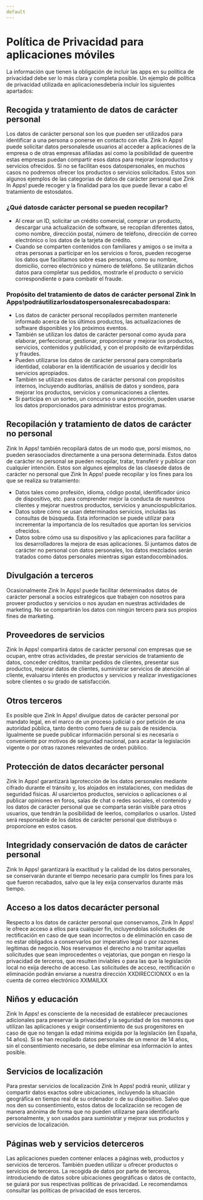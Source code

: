 ```yaml
--- 
default
---
```

# Política de Privacidad para aplicaciones móviles
La información que tienen la obligación de incluir las apps en su política de privacidad debe ser lo más clara y completa posible. Un ejemplo de política de privacidad utilizada en aplicacionesdebería incluir los siguientes apartados:
## Recogida y tratamiento de datos de carácter personal
Los datos de carácter personal son los que pueden ser utilizados para identificar a una persona o ponerse en contacto​ ​con​ ​ella.
Zink In Apps! puede solicitar datos personalesde usuarios al acceder a aplicaciones de la empresa o​ ​de​ ​otras​ ​empresas​ ​afiliadas​ ​así​ ​como​ ​la posibilidad​ ​de​ ​que​ ​entre​ ​estas​ ​empresas​ ​puedan​ ​compartir​ ​esos​ ​datos para​ ​mejorar​ ​los​ ​productos​ ​y​ ​servicios​ ​ofrecidos.​ ​Si​ ​no​ ​se​ ​facilitan​ ​esos datos​ ​personales,​ ​en​ ​muchos​ ​casos​ ​no​ ​podremos​ ​ofrecer​ ​los​ ​productos​ ​o servicios​ ​solicitados.
Estos son algunos ejemplos de las categorías de datos de carácter personal que ​Zink In Apps! puede recoger y la finalidad para los que puede llevar​ ​a​ ​cabo​ ​el​ ​tratamiento​ ​de​ ​estos​ ​datos.
### ¿Qué​ ​datos​ ​de​ ​carácter​ ​personal​ ​se​ ​pueden​ ​recopilar?
* Al crear un ID, solicitar un crédito comercial, comprar un producto, descargar una actualización de software, se recopilan diferentes datos, como nombre, dirección postal, número de teléfono, dirección​ ​de​ ​correo​ ​electrónico​ ​o​ ​los​ ​datos​ ​de​ ​la tarjeta​ ​de​ ​crédito.
* Cuando se comparten contenidos con familiares y amigos o se invita a otras personas a participar en los servicios o foros, pueden recogerse los datos que facilitamos sobre esas personas, como su nombre, domicilio, correo electrónico y número de teléfono. Se utilizarán dichos datos para completar sus pedidos, mostrarle el producto o servicio correspondiente o para combatir el​ ​fraude.
### Propósito del​ ​tratamiento​ ​de​ ​datos​ ​de​ ​carácter​ ​personal Zink In Apps!​​​​​podrá​​utilizar​​los​​datos​​personales​​recabados​​para:
* Los datos de carácter personal recopilados permiten mantenerle informado acerca de los últimos productos, las actualizaciones de​ ​software​ ​disponibles​ ​y​ ​los​ ​próximos​ ​eventos.
* También se utilizan los datos de carácter personal como ayuda para elaborar, perfeccionar, gestionar, proporcionar y mejorar los productos, servicios, contenidos y publicidad,​ ​y​ ​con​ ​el​ ​propósito​ ​de​ ​evitar​ ​pérdidas​ ​y​ ​fraudes.
* Pueden utilizarse los datos de carácter personal para comprobarla identidad, colaborar en la identificación de usuarios​ ​y​ ​decidir los​ ​servicios​ ​apropiados.
* También se utilizan esos datos de carácter personal con propósitos internos, incluyendo auditorías, análisis de datos y sondeos, para mejorar los productos, servicios y comunicaciones​ ​a​ ​clientes.
* Si participa en un sorteo, un concurso o una promoción, pueden usarse los datos proporcionados para administrar estos programas.
## Recopilación y tratamiento de datos de carácter no personal
Zink In Apps! también recopilará datos de un modo que, porsí mismos, no pueden serasociados directamente a una persona determinada. Estos datos de carácter no personal se pueden recopilar, tratar, transferir y publicar con cualquier intención. Estos son algunos ejemplos de las clasesde datos de carácter no personal que Zink In Apps! puede recopilar y los fines para los que se realiza su tratamiento:
* Datos tales como profesión, idioma, código postal, identificador único de dispositivo, etc. para comprender mejor la conducta de nuestros clientes y mejorar nuestros productos, servicios y anuncios​ ​publicitarios.
* Datos sobre cómo se usan determinados servicios, incluidas las consultas de búsqueda. Esta información se puede utilizar para incrementar la importancia de los resultados que aportan los servicios​ ​ofrecidos.
* Datos sobre cómo usa su dispositivo y las aplicaciones para facilitar a​ ​los​ ​desarrolladores​ ​la mejora​ ​de esas aplicaciones.
Si juntamos datos de carácter no personal con datos personales, los datos mezclados serán tratados como datos personales mientras sigan estando​ ​combinados.
## Divulgación​ ​a​ ​terceros
Ocasionalmente ​Zink In Apps! puede facilitar determinados datos de carácter personal a socios estratégicos que trabajen con nosotros para proveer productos y servicios o nos ayudan en nuestras actividades de marketing. No se compartirán los datos con ningún tercero para sus propios​ ​fines​ ​de​ ​marketing.
## Proveedores​ ​de​ ​servicios
Zink In Apps! compartirá datos de carácter personal con empresas que se ocupan, entre otras actividades, de prestar servicios de tratamiento de datos, conceder créditos, tramitar pedidos de clientes, presentar sus productos, mejorar datos de clientes, suministrar servicios de atención al cliente, evaluarsu interés en productos y servicios y realizar investigaciones sobre​ ​clientes​ ​o​ ​su​ ​grado de​ ​satisfacción.
## Otros​ ​terceros
Es posible que ​Zink In Apps!​ divulgue datos de carácter personal por mandato legal, en el marco de un proceso judicial o por petición de una autoridad pública, tanto dentro como fuera de su país de residencia. Igualmente se puede publicar información personal si es necesaria o conveniente por motivos de seguridad nacional, para acatar la legislación vigente​ ​o​ ​por​ ​otras​ ​razones relevantes​ ​de​ ​orden​ ​público.
## Protección​ ​de​ ​datos​ ​de​ ​carácter​ ​personal
Zink In Apps! garantizará laprotección de los datos personales mediante cifrado durante el tránsito y, los alojados en instalaciones, con medidas​ ​de​ ​seguridad​ ​físicas.
Al usarciertos productos, servicios o aplicaciones o al publicar opiniones en foros, salas de chat o redes sociales, el contenido y los datos de carácter personal que se comparta serán visible para otros usuarios, que tendrán la posibilidad de leerlos, compilarlos o usarlos. Usted será responsable de los datos de carácter personal que distribuya o​ ​proporcione​ ​en​ ​estos​ ​casos.
## Integridad​ ​y​ ​conservación​ ​de​ ​datos​ ​de​ ​carácter​ ​personal
Zink In Apps! garantizará la exactitud y la calidad de los datos personales, se conservarán durante el tiempo necesario para cumplir los fines para los que fueron recabados, salvo que la ley exija conservarlos durante​ ​más​ ​tiempo.
## Acceso​ ​a​ ​los​ ​datos​ ​de​ ​carácter​ ​personal  
Respecto a los datos de carácter personal que conservamos, Zink In Apps! le ofrece acceso a ellos para cualquier fin, incluyendolas solicitudes de rectificación en caso de que sean incorrectos o de eliminación en caso de no estar obligados a conservarlos por imperativo legal o por razones legítimas de negocio. Nos reservamos el derecho a no tramitar aquellas solicitudes que sean improcedentes o vejatorias, que pongan en riesgo la privacidad de terceros, que resulten inviables o para las que la legislación local no exija derecho de acceso. Las solicitudes de acceso, rectificación o eliminación podrán enviarse a nuestra dirección ​XXDIRECCIONXX o en la cuenta de correo electrónico XXMAILXX
## Niños​ ​y​ ​educación
Zink In Apps! es consciente de la necesidad de establecer precauciones adicionales para preservar la privacidad y la seguridad de los menores que utilizan las aplicaciones y exigir consentimiento de sus progenitores en caso de que no tengan la edad mínima exigida por la legislación (en España,​ ​14​ ​años).
Si se han recopilado datos personales de un menor de 14 años, sin el consentimiento necesario, se debe eliminar esa información lo antes posible.
## Servicios​ ​de​ ​localización
Para prestar servicios de localización ​Zink In Apps!  podrá reunir, utilizar y compartir datos exactos sobre ubicaciones, incluyendo la situación geográfica en tiempo real de su ordenador o de su dispositivo. Salvo que nos den su consentimiento, estos datos de localización se recogen de manera anónima de forma que no pueden utilizarse para identificarlo personalmente, y son usados para suministrar y mejorar sus productos​ ​y​ ​servicios​ ​de​ ​localización.
## Páginas​ ​web​ ​y​ ​servicios​ ​de​ ​terceros
Las aplicaciones pueden contener enlaces a páginas web, productos y servicios de terceros. También pueden utilizar u ofrecer productos o servicios de terceros. La recogida de datos por parte de terceros, introduciendo de datos sobre ubicaciones geográficas o datos de contacto, se guiará por sus respectivas políticas de privacidad. Le recomendamos​ ​consultar​ ​las políticas​ ​de​ ​privacidad​ ​de​ ​esos terceros.
